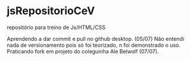 # jsRepositorioCeV
repositório para treino de Js/HTML/CSS

Aprendendo a dar commit e pull no github desktop. (05/07)
Não entendi nada de versionamento pois só foi teorizado, n foi demonstrado o uso. Praticando fork em projeto do coleguinha Ale Belwolf (07/07).